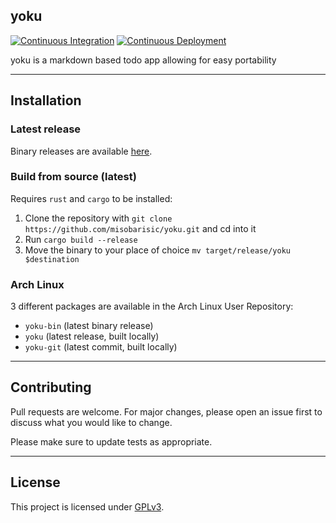 ## yoku

[![Continuous Integration](https://github.com/misobarisic/yoku/actions/workflows/ci.yml/badge.svg)](https://github.com/misobarisic/yoku/actions/workflows/ci.yml)
[![Continuous Deployment](https://github.com/misobarisic/yoku/actions/workflows/cd.yml/badge.svg)](https://github.com/misobarisic/yoku/actions/workflows/cd.yml)

yoku is a markdown based todo app allowing for easy portability

---

## Installation

### Latest release

Binary releases are available [here](https://github.com/misobarisic/yoku/releases).

### Build from source (latest)

Requires `rust` and `cargo` to be installed:

1. Clone the repository with `git clone https://github.com/misobarisic/yoku.git` and cd into it
2. Run `cargo build --release`
3. Move the binary to your place of choice `mv target/release/yoku $destination`

### Arch Linux

3 different packages are available in the Arch Linux User Repository:
- `yoku-bin` (latest binary release)
- `yoku` (latest release, built locally)
- `yoku-git` (latest commit, built locally)

---

## Contributing
Pull requests are welcome. For major changes, please open an issue first to discuss what you would like to change.

Please make sure to update tests as appropriate.

---

## License
This project is licensed under [GPLv3](https://choosealicense.com/licenses/gpl-3.0/).
